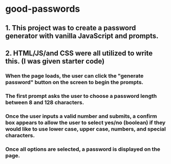 # good-passwords

## 1. This project was to create a password generator with vanilla JavaScript and prompts.

## 2. HTML/JS/and CSS were all utilized to write this. (I was given starter code)

### When the page loads, the user can click the "generate password" button on the screen to begin the prompts.

### The first prompt asks the user to choose a password length between 8 and 128 characters.

### Once the user inputs a valid number and submits, a confirm box appears to allow the user to select yes/no (boolean) if they would like to use lower case, upper case, numbers, and special characters.

### Once all options are selected, a password is displayed on the page.


